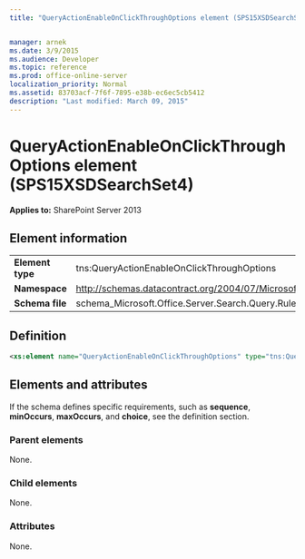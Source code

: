 ```yaml
---
title: "QueryActionEnableOnClickThroughOptions element (SPS15XSDSearchSet4)"


manager: arnek
ms.date: 3/9/2015
ms.audience: Developer
ms.topic: reference
ms.prod: office-online-server
localization_priority: Normal
ms.assetid: 83703acf-7f6f-7895-e38b-ec6ec5cb5412
description: "Last modified: March 09, 2015"
---
```


# QueryActionEnableOnClickThroughOptions element (SPS15XSDSearchSet4)

 
  
 **Applies to:** SharePoint Server 2013
  
## Element information

|||
|:-----|:-----|
|**Element type** <br/> |tns:QueryActionEnableOnClickThroughOptions  <br/> |
|**Namespace** <br/> |http://schemas.datacontract.org/2004/07/Microsoft.Office.Server.Search.Query.Rules  <br/> |
|**Schema file** <br/> |schema_Microsoft.Office.Server.Search.Query.Rules.xsd  <br/> |
   
## Definition

```XML
<xs:element name="QueryActionEnableOnClickThroughOptions" type="tns:QueryActionEnableOnClickThroughOptions"></xs:element>

```

## Elements and attributes

If the schema defines specific requirements, such as **sequence**, **minOccurs**, **maxOccurs**, and **choice**, see the definition section. 
  
### Parent elements

None.
  
### Child elements

None.
  
### Attributes

None.
  

